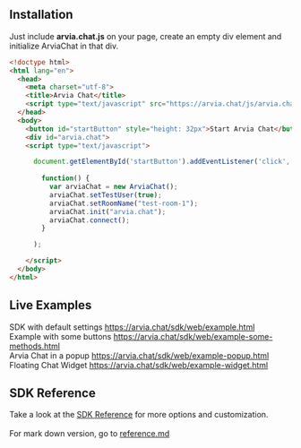 ## Installation
Just include **arvia.chat.js** on your page, create an empty div element and initialize ArviaChat in that div.

```html
<!doctype html>
<html lang="en">
  <head>
    <meta charset="utf-8">
    <title>Arvia Chat</title>
    <script type="text/javascript" src="https://arvia.chat/js/arvia.chat.js" ></script>`
  </head>
  <body>
    <button id="startButton" style="height: 32px">Start Arvia Chat</button><br />
    <div id="arvia.chat">
    <script type="text/javascript">

      document.getElementById('startButton').addEventListener('click',
        
        function() {
          var arviaChat = new ArviaChat();
          arviaChat.setTestUser(true);
          arviaChat.setRoomName("test-room-1");
          arviaChat.init("arvia.chat");
          arviaChat.connect();
        }

      );

    </script>
  </body>
</html>
```

## Live Examples
SDK with default settings <a href="https://arvia.chat/sdk/web/example.html" target="_blank">https://arvia.chat/sdk/web/example.html</a><br />
Example with some buttons <a href="https://arvia.chat/sdk/web/example-some-methods.html" target="_blank">https://arvia.chat/sdk/web/example-some-methods.html</a><br />
Arvia Chat in a popup <a href="https://arvia.chat/sdk/web/example-popup.html" target="_blank">https://arvia.chat/sdk/web/example-popup.html</a><br />
Floating Chat Widget <a href="https://arvia.chat/sdk/web/example-widget.html" target="_blank">https://arvia.chat/sdk/web/example-widget.html</a><br />

## SDK Reference
Take a look at the <a href="https://arvia.chat/sdk/web/reference/index.html" target="_blank">SDK Reference</a> for more options and customization.<br /><br />
For mark down version, go to [reference.md](reference.md)